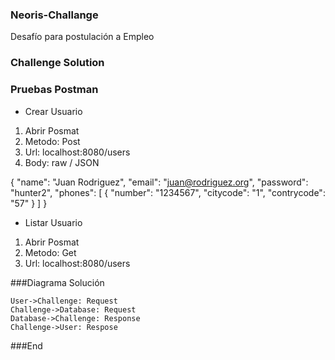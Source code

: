 ### Neoris-Challange
Desafío para postulación a Empleo
### Challenge Solution

### Pruebas Postman

- Crear Usuario

1. Abrir Posmat 
2. Metodo: Post
3. Url: localhost:8080/users
4. Body: raw / JSON

{
    "name": "Juan Rodriguez",
    "email": "juan@rodriguez.org",
    "password": "hunter2",
    "phones": [
        {
        "number": "1234567",
        "citycode": "1",
        "contrycode": "57"
        }
    ]
}


- Listar Usuario 
1. Abrir Posmat 
2. Metodo: Get
3. Url: localhost:8080/users


###Diagrama Solución
                    
```seq
User->Challenge: Request 
Challenge->Database: Request
Database->Challenge: Response
Challenge->User: Respose
```

###End
